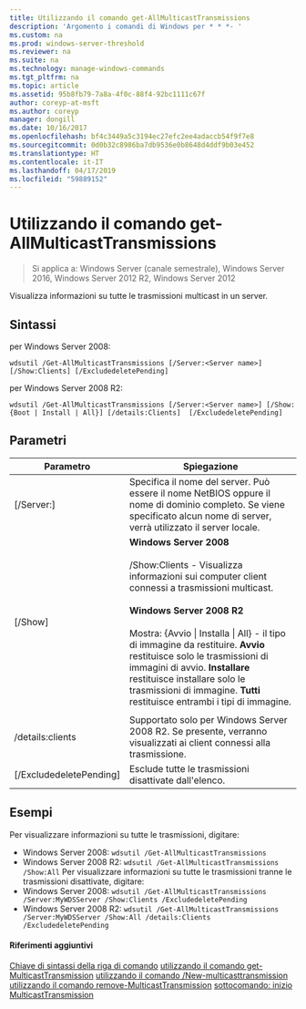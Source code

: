 ```yaml
---
title: Utilizzando il comando get-AllMulticastTransmissions
description: 'Argomento i comandi di Windows per * * *- '
ms.custom: na
ms.prod: windows-server-threshold
ms.reviewer: na
ms.suite: na
ms.technology: manage-windows-commands
ms.tgt_pltfrm: na
ms.topic: article
ms.assetid: 95b8fb79-7a8a-4f0c-88f4-92bc1111c67f
author: coreyp-at-msft
ms.author: coreyp
manager: dongill
ms.date: 10/16/2017
ms.openlocfilehash: bf4c3449a5c3194ec27efc2ee4adaccb54f9f7e8
ms.sourcegitcommit: 0d0b32c8986ba7db9536e0b8648d4ddf9b03e452
ms.translationtype: HT
ms.contentlocale: it-IT
ms.lasthandoff: 04/17/2019
ms.locfileid: "59889152"
---
```

# <a name="using-the-get-allmulticasttransmissions-command"></a>Utilizzando il comando get-AllMulticastTransmissions

>Si applica a: Windows Server (canale semestrale), Windows Server 2016, Windows Server 2012 R2, Windows Server 2012

Visualizza informazioni su tutte le trasmissioni multicast in un server.
## <a name="syntax"></a>Sintassi
per Windows Server 2008:
```
wdsutil /Get-AllMulticastTransmissions [/Server:<Server name>] [/Show:Clients] [/ExcludedeletePending]
```
per Windows Server 2008 R2:
```
wdsutil /Get-AllMulticastTransmissions [/Server:<Server name>] [/Show:{Boot | Install | All}] [/details:Clients]  [/ExcludedeletePending]
```
## <a name="parameters"></a>Parametri
|Parametro|Spiegazione|
|-------|--------|
|[/Server:<Server name>]|Specifica il nome del server. Può essere il nome NetBIOS oppure il nome di dominio completo. Se viene specificato alcun nome di server, verrà utilizzato il server locale.|
|[/Show]|**Windows Server 2008**<br /><br />/Show:Clients - Visualizza informazioni sui computer client connessi a trasmissioni multicast.<br /><br />**Windows Server 2008 R2**<br /><br />Mostra: {Avvio &#124; Installa &#124; All} - il tipo di immagine da restituire.                                **Avvio** restituisce solo le trasmissioni di immagini di avvio.                                  **Installare** restituisce installare solo le trasmissioni di immagine. **Tutti** restituisce entrambi i tipi di immagine.|
|||
|/details:clients|Supportato solo per Windows Server 2008 R2. Se presente, verranno visualizzati ai client connessi alla trasmissione.|
|[/ExcludedeletePending]|Esclude tutte le trasmissioni disattivate dall'elenco.|
## <a name="BKMK_examples"></a>Esempi
Per visualizzare informazioni su tutte le trasmissioni, digitare:
-   Windows Server 2008: `wdsutil /Get-AllMulticastTransmissions`
-   Windows Server 2008 R2: `wdsutil /Get-AllMulticastTransmissions /Show:All` Per visualizzare informazioni su tutte le trasmissioni tranne le trasmissioni disattivate, digitare:
-   Windows Server 2008: `wdsutil /Get-AllMulticastTransmissions /Server:MyWDSServer /Show:Clients /ExcludedeletePending`
-   Windows Server 2008 R2: `wdsutil /Get-AllMulticastTransmissions /Server:MyWDSServer /Show:All /details:Clients /ExcludedeletePending`
#### <a name="additional-references"></a>Riferimenti aggiuntivi
[Chiave di sintassi della riga di comando](command-line-syntax-key.md)
[utilizzando il comando get-MulticastTransmission](using-the-get-multicasttransmission-command.md)
[utilizzando il comando /New-multicasttransmission](using-the-new-multicasttransmission-command.md)
[utilizzando il comando remove-MulticastTransmission](using-the-remove-multicasttransmission-command.md)
[sottocomando: inizio MulticastTransmission](subcommand-start-multicasttransmission.md)
